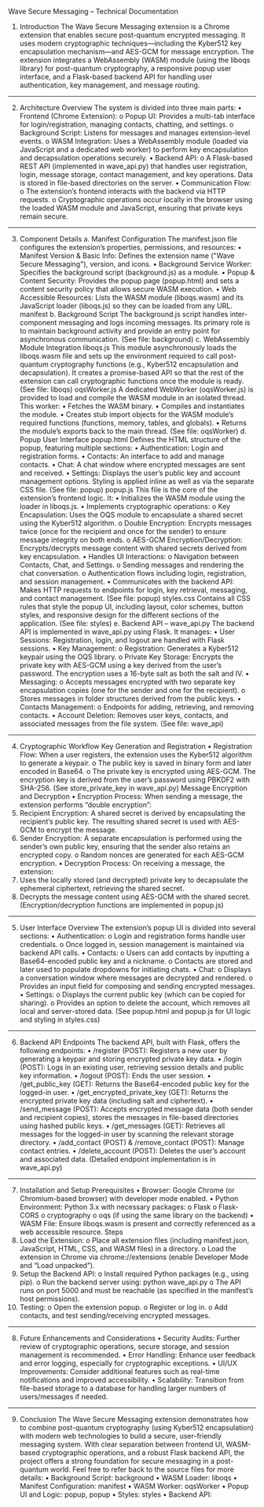 Wave Secure Messaging – Technical Documentation
1. Introduction
The Wave Secure Messaging extension is a Chrome extension that enables secure post-quantum encrypted messaging. It uses modern cryptographic techniques—including the Kyber512 key encapsulation mechanism—and AES-GCM for message encryption. The extension integrates a WebAssembly (WASM) module (using the liboqs library) for post-quantum cryptography, a responsive popup user interface, and a Flask-based backend API for handling user authentication, key management, and message routing.
________________________________________
2. Architecture Overview
The system is divided into three main parts:
•	Frontend (Chrome Extension):
o	Popup UI: Provides a multi-tab interface for login/registration, managing contacts, chatting, and settings.
o	Background Script: Listens for messages and manages extension-level events.
o	WASM Integration: Uses a WebAssembly module (loaded via JavaScript and a dedicated web worker) to perform key encapsulation and decapsulation operations securely.
•	Backend API:
o	A Flask-based REST API (implemented in wave_api.py) that handles user registration, login, message storage, contact management, and key operations. Data is stored in file-based directories on the server.
•	Communication Flow:
o	The extension’s frontend interacts with the backend via HTTP requests.
o	Cryptographic operations occur locally in the browser using the loaded WASM module and JavaScript, ensuring that private keys remain secure.
________________________________________
3. Component Details
a. Manifest Configuration
The manifest.json file configures the extension’s properties, permissions, and resources:
•	Manifest Version & Basic Info: Defines the extension name ("Wave Secure Messaging"), version, and icons.
•	Background Service Worker: Specifies the background script (background.js) as a module.
•	Popup & Content Security: Provides the popup page (popup.html) and sets a content security policy that allows secure WASM execution.
•	Web Accessible Resources: Lists the WASM module (liboqs.wasm) and its JavaScript loader (liboqs.js) so they can be loaded from any URL.
manifest
b. Background Script
The background.js script handles inter-component messaging and logs incoming messages. Its primary role is to maintain background activity and provide an entry point for asynchronous communication.
(See file: background)
c. WebAssembly Module Integration
liboqs.js
This module asynchronously loads the liboqs.wasm file and sets up the environment required to call post-quantum cryptography functions (e.g., Kyber512 encapsulation and decapsulation). It creates a promise-based API so that the rest of the extension can call cryptographic functions once the module is ready.
(See file: liboqs)
oqsWorker.js
A dedicated WebWorker (oqsWorker.js) is provided to load and compile the WASM module in an isolated thread. This worker:
•	Fetches the WASM binary.
•	Compiles and instantiates the module.
•	Creates stub import objects for the WASM module’s required functions (functions, memory, tables, and globals).
•	Returns the module’s exports back to the main thread.
(See file: oqsWorker)
d. Popup User Interface
popup.html
Defines the HTML structure of the popup, featuring multiple sections:
•	Authentication: Login and registration forms.
•	Contacts: An interface to add and manage contacts.
•	Chat: A chat window where encrypted messages are sent and received.
•	Settings: Displays the user’s public key and account management options. Styling is applied inline as well as via the separate CSS file.
(See file: popup)
popup.js
This file is the core of the extension’s frontend logic. It:
•	Initializes the WASM module using the loader in liboqs.js.
•	Implements cryptographic operations: 
o	Key Encapsulation: Uses the OQS module to encapsulate a shared secret using the Kyber512 algorithm.
o	Double Encryption: Encrypts messages twice (once for the recipient and once for the sender) to ensure message integrity on both ends.
o	AES-GCM Encryption/Decryption: Encrypts/decrypts message content with shared secrets derived from key encapsulation.
•	Handles UI Interactions: 
o	Navigation between Contacts, Chat, and Settings.
o	Sending messages and rendering the chat conversation.
o	Authentication flows including login, registration, and session management.
•	Communicates with the backend API: Makes HTTP requests to endpoints for login, key retrieval, messaging, and contact management.
(See file: popup)
styles.css
Contains all CSS rules that style the popup UI, including layout, color schemes, button styles, and responsive design for the different sections of the application.
(See file: styles)
e. Backend API – wave_api.py
The backend API is implemented in wave_api.py using Flask. It manages:
•	User Sessions: Registration, login, and logout are handled with Flask sessions.
•	Key Management: 
o	Registration: Generates a Kyber512 keypair using the OQS library.
o	Private Key Storage: Encrypts the private key with AES-GCM using a key derived from the user’s password. The encryption uses a 16-byte salt as both the salt and IV.
•	Messaging: 
o	Accepts messages encrypted with two separate key encapsulation copies (one for the sender and one for the recipient).
o	Stores messages in folder structures derived from the public keys.
•	Contacts Management: 
o	Endpoints for adding, retrieving, and removing contacts.
•	Account Deletion: Removes user keys, contacts, and associated messages from the file system.
(See file: wave_api)
________________________________________
4. Cryptographic Workflow
Key Generation and Registration
•	Registration Flow:
When a user registers, the extension uses the Kyber512 algorithm to generate a keypair. 
o	The public key is saved in binary form and later encoded in Base64.
o	The private key is encrypted using AES-GCM. The encryption key is derived from the user’s password using PBKDF2 with SHA-256.
(See store_private_key in wave_api.py)
Message Encryption and Decryption
•	Encryption Process:
When sending a message, the extension performs “double encryption”: 
1.	Recipient Encryption: A shared secret is derived by encapsulating the recipient’s public key. The resulting shared secret is used with AES-GCM to encrypt the message.
2.	Sender Encryption: A separate encapsulation is performed using the sender’s own public key, ensuring that the sender also retains an encrypted copy.
o	Random nonces are generated for each AES-GCM encryption.
•	Decryption Process:
On receiving a message, the extension: 
1.	Uses the locally stored (and decrypted) private key to decapsulate the ephemeral ciphertext, retrieving the shared secret.
2.	Decrypts the message content using AES-GCM with the shared secret.
(Encryption/decryption functions are implemented in popup.js)
________________________________________
5. User Interface Overview
The extension’s popup UI is divided into several sections:
•	Authentication: 
o	Login and registration forms handle user credentials.
o	Once logged in, session management is maintained via backend API calls.
•	Contacts: 
o	Users can add contacts by inputting a Base64-encoded public key and a nickname.
o	Contacts are stored and later used to populate dropdowns for initiating chats.
•	Chat: 
o	Displays a conversation window where messages are decrypted and rendered.
o	Provides an input field for composing and sending encrypted messages.
•	Settings: 
o	Displays the current public key (which can be copied for sharing).
o	Provides an option to delete the account, which removes all local and server-stored data.
(See popup.html and popup.js for UI logic and styling in styles.css)
________________________________________
6. Backend API Endpoints
The backend API, built with Flask, offers the following endpoints:
•	/register (POST):
Registers a new user by generating a keypair and storing encrypted private key data.
•	/login (POST):
Logs in an existing user, retrieving session details and public key information.
•	/logout (POST):
Ends the user session.
•	/get_public_key (GET):
Returns the Base64-encoded public key for the logged-in user.
•	/get_encrypted_private_key (GET):
Returns the encrypted private key data (including salt and ciphertext).
•	/send_message (POST):
Accepts encrypted message data (both sender and recipient copies), stores the messages in file-based directories using hashed public keys.
•	/get_messages (GET):
Retrieves all messages for the logged-in user by scanning the relevant storage directory.
•	/add_contact (POST) & /remove_contact (POST):
Manage contact entries.
•	/delete_account (POST):
Deletes the user’s account and associated data.
(Detailed endpoint implementation is in wave_api.py)
________________________________________
7. Installation and Setup
Prerequisites
•	Browser: Google Chrome (or Chromium-based browser) with developer mode enabled.
•	Python Environment: Python 3.x with necessary packages: 
o	Flask
o	Flask-CORS
o	cryptography
o	oqs (if using the same library on the backend)
•	WASM File: Ensure liboqs.wasm is present and correctly referenced as a web accessible resource.
Steps
1.	Load the Extension:
o	Place all extension files (including manifest.json, JavaScript, HTML, CSS, and WASM files) in a directory.
o	Load the extension in Chrome via chrome://extensions (enable Developer Mode and “Load unpacked”).
2.	Setup the Backend API:
o	Install required Python packages (e.g., using pip).
o	Run the backend server using:
python wave_api.py
o	The API runs on port 5000 and must be reachable (as specified in the manifest’s host permissions).
3.	Testing:
o	Open the extension popup.
o	Register or log in.
o	Add contacts, and test sending/receiving encrypted messages.
________________________________________
8. Future Enhancements and Considerations
•	Security Audits:
Further review of cryptographic operations, secure storage, and session management is recommended.
•	Error Handling:
Enhance user feedback and error logging, especially for cryptographic exceptions.
•	UI/UX Improvements:
Consider additional features such as real-time notifications and improved accessibility.
•	Scalability:
Transition from file-based storage to a database for handling larger numbers of users/messages if needed.
________________________________________
9. Conclusion
The Wave Secure Messaging extension demonstrates how to combine post-quantum cryptography (using Kyber512 encapsulation) with modern web technologies to build a secure, user-friendly messaging system. With clear separation between frontend UI, WASM-based cryptographic operations, and a robust Flask backend API, the project offers a strong foundation for secure messaging in a post-quantum world.
Feel free to refer back to the source files for more details:
•	Background Script: background
•	WASM Loader: liboqs
•	Manifest Configuration: manifest
•	WASM Worker: oqsWorker
•	Popup UI and Logic: popup, popup
•	Styles: styles
•	Backend API: 

